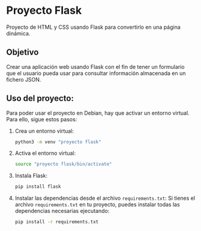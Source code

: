 # Proyecto Flask
Proyecto de HTML y CSS usando Flask para convertirlo en una página dinámica.

## Objetivo
Crear una aplicación web usando Flask con el fin de tener un formulario que el usuario pueda usar para consultar información almacenada en un fichero JSON.

## Uso del proyecto:
Para poder usar el proyecto en Debian, hay que activar un entorno virtual. Para ello, sigue estos pasos:

1. Crea un entorno virtual:
    ```bash
    python3 -m venv "proyecto flask"
    ```

2. Activa el entorno virtual:
    ```bash
    source "proyecto flask/bin/activate"
    ```

3. Instala Flask:
    ```bash
    pip install flask
    ```

4. Instalar las dependencias desde el archivo `requirements.txt`:
    Si tienes el archivo `requirements.txt` en tu proyecto, puedes instalar todas las dependencias necesarias ejecutando:
    ```bash
    pip install -r requirements.txt
    ```
